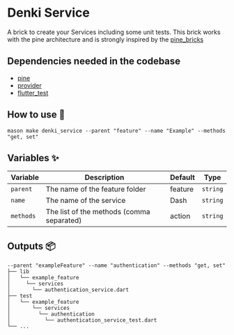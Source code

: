 # Denki Service

A brick to create your Services including some unit tests.
This brick works with the pine architecture and is strongly inspired by the [pine_bricks](https://github.com/MyLittleSuite/pine_bricks)

## Dependencies needed in the codebase

- [pine](https://pub.dev/packages/pine)
- [provider](https://pub.dev/packages/provider)
- [flutter_test](https://api.flutter.dev/flutter/flutter_test/)

## How to use 🚀

```
mason make denki_service --parent "feature" --name "Example" --methods "get, set"
```

## Variables ✨

| Variable  | Description                               | Default | Type     |
| --------- | ----------------------------------------- | ------- | -------- |
| `parent`  | The name of the feature folder            | feature | `string` |
| `name`    | The name of the service                   | Dash    | `string` |
| `methods` | The list of the methods (comma separated) | action  | `string` |

## Outputs 📦

```
--parent "exampleFeature" --name "authentication" --methods "get, set"
├── lib
│   └── example_feature
│     └── services
│       └── authentication_service.dart
├── test
│   └── example_feature
│       └── services
│         └── authentication
│           └── authentication_service_test.dart
└── ...
```
